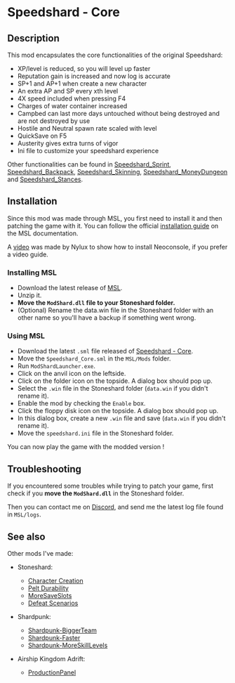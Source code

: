 # Speedshard - Core

## Description

This mod encapsulates the core functionalities of the original Speedshard:
- XP/level is reduced, so you will level up faster
- Reputation gain is increased and now log is accurate
- SP+1 and AP+1 when create a new character
- An extra AP and SP every xth level
- 4X speed included when pressing F4
- Charges of water container increased
- Campbed can last more days untouched without being destroyed and are not destroyed by use
- Hostile and Neutral spawn rate scaled with level
- QuickSave on F5
- Austerity gives extra turns of vigor
- Ini file to customize your speedshard experience

Other functionalities can be found in [Speedshard_Sprint](https://github.com/remyCases/SpeedshardSprint), [Speedshard_Backpack](https://github.com/remyCases/SpeedshardBackpack), [Speedshard_Skinning](https://github.com/remyCases/SpeedshardSkinning), [Speedshard_MoneyDungeon](https://github.com/remyCases/SpeedshardMoneyDungeon) and [Speedshard_Stances](https://github.com/remyCases/SpeedshardStances).

## Installation

Since this mod was made through MSL, you first need to install it and then patching the game with it.
You can follow the official [installation guide](https://dddddragon.github.io/ModShardLauncher/guides/how-to-play-mod.html) on the MSL documentation.

A [video](https://www.youtube.com/watch?v=_J0oJYGi38E&t=13s&ab_channel=Nylux) was made by Nylux to show how to install Neoconsole, if you prefer a video guide.

### Installing MSL

- Download the latest release of [MSL](https://github.com/DDDDDragon/ModShardLauncher).
- Unzip it.
- **Move the `ModShard.dll` file to your Stoneshard folder.**
- (Optional) Rename the data.win file in the Stoneshard folder with an other name so you'll have a backup if something went wrong.

### Using MSL

- Download the latest `.sml` file released of [Speedshard - Core](https://github.com/remyCases/SpeedshardCore/releases).
- Move the `Speedshard_Core.sml` in the `MSL/Mods` folder.
- Run `ModShardLauncher.exe`.
- Click on the anvil icon on the leftside.
- Click on the folder icon on the topside. A dialog box should pop up.
- Select the `.win` file in the Stoneshard folder (`data.win` if you didn't rename it).
- Enable the mod by checking the `Enable` box.
- Click the floppy disk icon on the topside. A dialog box should pop up.
- In this dialog box, create a new `.win` file and save (`data.win` if you didn't rename it).
- Move the `speedshard.ini` file in the Stoneshard folder.

You can now play the game with the modded version !

## Troubleshooting

If you encountered some troubles while trying to patch your game, first check if you **move the `ModShard.dll`** in the Stoneshard folder.

Then you can contact me on [Discord](https://discord.com/users/200330865522376704), and send me the latest log file found in `MSL/logs`.

## See also

Other mods I've made:
- Stoneshard:
    - [Character Creation](https://github.com/remyCases/CharacterCreator)
    - [Pelt Durability](https://github.com/remyCases/Stoneshard-PeltDurability)
    - [MoreSaveSlots](https://github.com/remyCases/Stoneshard-MoreSaveSlots)
    - [Defeat Scenarios](https://github.com/remyCases/Stoneshard-DefeatScenarios)

- Shardpunk:
    - [Shardpunk-BiggerTeam](https://github.com/remyCases/Shardpunk-BiggerTeam)
    - [Shardpunk-Faster](https://github.com/remyCases/Shardpunk-Faster)
    - [Shardpunk-MoreSkillLevels](https://github.com/remyCases/Shardpunk-MoreSkillLevels)

- Airship Kingdom Adrift:
    - [ProductionPanel](https://github.com/remyCases/AKAMod_ProdPanel)